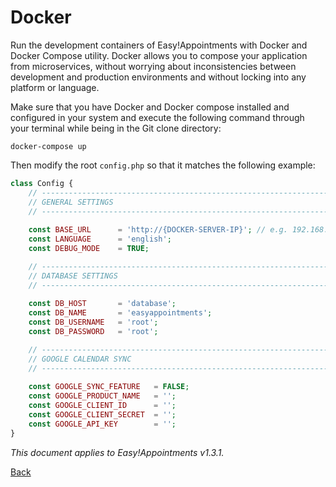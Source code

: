 # Docker

Run the development containers of Easy!Appointments with Docker and Docker Compose utility. Docker allows you to compose your application from microservices, without worrying about inconsistencies between development and production environments and without locking into any platform or language. 

Make sure that you have Docker and Docker compose installed and configured in your system and execute the following command through your terminal while being in the Git clone directory: 

`docker-compose up`

Then modify the root `config.php` so that it matches the following example: 

```php 
class Config {
    // ------------------------------------------------------------------------
    // GENERAL SETTINGS
    // ------------------------------------------------------------------------
    
    const BASE_URL      = 'http://{DOCKER-SERVER-IP}'; // e.g. 192.168.99.100
    const LANGUAGE      = 'english';
    const DEBUG_MODE    = TRUE;

    // ------------------------------------------------------------------------
    // DATABASE SETTINGS
    // ------------------------------------------------------------------------
    
    const DB_HOST       = 'database';
    const DB_NAME       = 'easyappointments';
    const DB_USERNAME   = 'root';
    const DB_PASSWORD   = 'root';

    // ------------------------------------------------------------------------
    // GOOGLE CALENDAR SYNC
    // ------------------------------------------------------------------------
    
    const GOOGLE_SYNC_FEATURE   = FALSE; 
    const GOOGLE_PRODUCT_NAME   = '';
    const GOOGLE_CLIENT_ID      = '';
    const GOOGLE_CLIENT_SECRET  = '';
    const GOOGLE_API_KEY        = '';
}
```

*This document applies to Easy!Appointments v1.3.1.*

[Back](readme.md)

